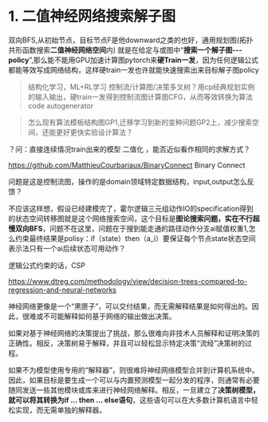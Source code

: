 




# 1. 二值神经网络搜索解子图

双向BFS,从初始节点，目标节点F是他downward之类的也好，通用规划图(拓扑共形函数搜索**二值神经网络空间**内) 就是在给定与或图中“**搜索一个解子图---policy**”,那么能不能用GPU加速计算图pytorch来**硬Train一发**，因为任何逻辑公式都能等效写成网络结构，这样硬train一发也许就能快速搜索出来目标解子图policy

>结构化学习，ML+RL学习 控制流/计算图/决策多叉树？用cp经典规划实例的输入输出，硬train一发得到控制流图计算图CFG，从而等效转换为算法code autogenerator

>怎么现有算法模板结构图GP1,迁移学习到新的变种问题GP2上，减少搜索空间，还能更好更快实验设计算法？

？问：直接连续情况train出来的模型 二值化 ，能否近似看作相同的求解方式？

https://github.com/MatthieuCourbariaux/BinaryConnect Binary Connect


问题是这是控制流图，操作的是domain领域特定数据结构，input,output怎么反馈？

不应该这样想，假设已经建模完了，霍尔逻辑三元组动作IO的specification得到的状态空间转移图就是这个网络搜索空间，这个目标是**图论搜索问题，实在不行超慢双向BFS**，问题不在这里，问题在于搜到能走通的路径动作分支ai赋值权重1,怎么约束最终结果是polisy：if（state）then（a_i）要保证每个节点state状态空间表示法只有一个ai后续状态可用动作？

逻辑公式约束的话，CSP



https://www.dtreg.com/methodology/view/decision-trees-compared-to-regression-and-neural-networks

神经网络更像是一个“黑匣子”，可以交付结果，而无需解释结果是如何得出的。因此，很难或不可能解释如何基于网络的输出做出决策。

如果对基于神经网络的决策提出了挑战，那么很难向非技术人员解释和证明决策的正确性。相反，决策树易于解释，并且可以轻松显示特定决策“流经”决策树的过程。

如果不为模型使用专用的“解释器”，则很难将神经网络模型合并到计算机系统中。因此，如果目标是要生成一个可以与内置预测模型一起分发的程序，则通常有必要随同发送一些其他模块或库来进行神经网络解释。相反，一旦建立了**决策树模型，就可以将其转换为if ... then ... else语句**，这些语句可以在大多数计算机语言中轻松实现，而无需单独的解释器。





























